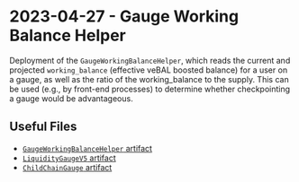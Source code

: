 # 2023-04-27 - Gauge Working Balance Helper

Deployment of the `GaugeWorkingBalanceHelper`, which reads the current and projected `working_balance` (effective veBAL boosted balance) for a user on a gauge, as well as the ratio of the working_balance to the supply. This can be used (e.g., by front-end processes) to determine whether checkpointing a gauge would be advantageous.

## Useful Files

- [`GaugeWorkingBalanceHelper` artifact](./artifact/GaugeWorkingBalanceHelper.json)
- [`LiquidityGaugeV5` artifact](./artifact/LiquidityGaugeV5.json)
- [`ChildChainGauge` artifact](./artifact/ChildChainGauge.json)

